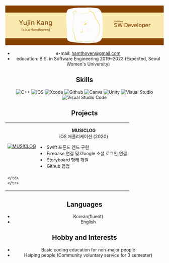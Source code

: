   <div align="center">

![](https://github.com/Hamthoven/Resume/blob/main/images/BannerEnglish.png)
  
<!-- ![](https://cdn.jsdelivr.net/npm/simple-icons@v6/icons/github.svg | width=100)-->
  
  - e-mail:  hamthoven@gmail.com
  - education: B.S. in Software Engineering 2019~2023 (Expected, Seoul Women's University)
  
## Skills
  
<img alt="C++" src ="https://img.shields.io/badge/C++-00599C.svg?&style=for-the-badge&logo=cplusplus&logoColor=white">
<img alt="iOS" src ="https://img.shields.io/badge/iOS-000000.svg?&style=for-the-badge&logo=ios&logoColor=white">
<img alt="Xcode" src ="https://img.shields.io/badge/Xcode-147EFB.svg?&style=for-the-badge&logo=Xcode&logoColor=white">
<img alt="Github" src ="https://img.shields.io/badge/Github-181717.svg?&style=for-the-badge&logo=github">
<img alt="Canva" src ="https://img.shields.io/badge/Canva-00C4CC.svg?&style=for-the-badge&logo=Canva&logoColor=white">  
<img alt="Unity" src ="https://img.shields.io/badge/Unity-000000.svg?&style=for-the-badge&logo=unity&logoColor=white">  
<img alt="Visual Studio" src ="https://img.shields.io/badge/Visual Studio-5C2D91.svg?&style=for-the-badge&logo=visualstudio">
<img alt="Visual Studio Code" src ="https://img.shields.io/badge/Visual Studio Code-007ACC.svg?&style=for-the-badge&logo=visualstudiocode">
  
<!-- 
  
### Languages
  
#### ⭐⭐⭐⭐⭐

<img alt="C++" src ="https://img.shields.io/badge/C++-00599C.svg?&style=for-the-badge&logo=cplusplus&logoColor=white"> <img alt="Swift" src ="https://img.shields.io/badge/Swift-F05138.svg?&style=for-the-badge&logo=swift&logoColor=white">
<img alt="Python" src ="https://img.shields.io/badge/Python-007ACC.svg?&style=for-the-badge&logo=python&logoColor=white">
<img alt="C#" src ="https://img.shields.io/badge/C Sharp-239120.svg?&style=for-the-badge&logo=CSharp&logoColor=white">

#### ⭐⭐⭐
<img alt="HTML" src ="https://img.shields.io/badge/HTML-E34F26.svg?&style=for-the-badge&logo=html5&logoColor=white"> <img alt="JSON" src ="https://img.shields.io/badge/JSON-000000.svg?&style=for-the-badge&logo=JSON&logoColor=white">
<img alt="Java" src ="https://img.shields.io/badge/Java-007396.svg?&style=for-the-badge&logo=java&logoColor=white">

### Tools

#### ⭐⭐⭐⭐⭐

<img alt="Visual Studio" src ="https://img.shields.io/badge/Visual Studio-5C2D91.svg?&style=for-the-badge&logo=visualstudio"> <img alt="Visual Studio Code" src ="https://img.shields.io/badge/Visual Studio Code-007ACC.svg?&style=for-the-badge&logo=visualstudiocode">
<img alt="Xcode" src ="https://img.shields.io/badge/Xcode-147EFB.svg?&style=for-the-badge&logo=Xcode&logoColor=white">
<img alt="Android Studio" src ="https://img.shields.io/badge/Android Studio-3DDC84.svg?&style=for-the-badge&logo=androidstudio&logoColor=white">
<img alt="Github" src ="https://img.shields.io/badge/Github-181717.svg?&style=for-the-badge&logo=github">
<img alt="Insomnia" src ="https://img.shields.io/badge/Insomnia-5849BE.svg?&style=for-the-badge&logo=insomnia">
<img alt="Alamofire" src ="https://img.shields.io/badge/Alamofire-e04c2b.svg?&style=for-the-badge">
<img alt="Cocoapods" src ="https://img.shields.io/badge/Cocoapods-EE3322.svg?&style=for-the-badge&logo=cocoapods&logoColor=white">
<img alt="Jupyter Notebook" src ="https://img.shields.io/badge/Jupyter Notebook-F37626.svg?&style=for-the-badge&logo=jupyter&logoColor=white">
<img alt="Unity" src ="https://img.shields.io/badge/Unity-000000.svg?&style=for-the-badge&logo=unity&logoColor=white">


<img alt="Canva" src ="https://img.shields.io/badge/Canva-00C4CC.svg?&style=for-the-badge&logo=Canva&logoColor=white"> <img alt="Davinchi Resolve" src ="https://img.shields.io/badge/Davinchi Resolve-333333.svg?&style=for-the-badge">
<img alt="OneNote" src ="https://img.shields.io/badge/OneNote-7719AA.svg?&style=for-the-badge&logo=microsoftonenote&logoColor=white">
<img alt="PowerPoint" src ="https://img.shields.io/badge/PowerPoint-B7472A.svg?&style=for-the-badge&logo=microsoftpowerpoint&logoColor=white">
<img alt="Word" src ="https://img.shields.io/badge/Word-2B579A.svg?&style=for-the-badge&logo=microsoftword&logoColor=white">

#### ⭐⭐⭐
<img alt="Tensorflow" src ="https://img.shields.io/badge/Tensorflow-FF6F00.svg?&style=for-the-badge&logo=tensorflow&logoColor=white"> <img alt="Firebase" src ="https://img.shields.io/badge/Firebase-FFCA28.svg?&style=for-the-badge&logo=firebase&logoColor=white">
<img alt="Google Analytics" src ="https://img.shields.io/badge/Google Analytics-E37400.svg?&style=for-the-badge&logo=googleanalytics&logoColor=white">
<img alt="OpenCV" src ="https://img.shields.io/badge/OpenCV-5C3EE8.svg?&style=for-the-badge&logo=opencv&logoColor=white">
<img alt="Eclipse IDE" src ="https://img.shields.io/badge/Eclipse IDE-2C2255.svg?&style=for-the-badge&logo=eclipseide&logoColor=white">
<img alt="Rainmeter" src ="https://img.shields.io/badge/Rainmeter-19519B.svg?&style=for-the-badge&logo=rainmeter&logoColor=white">
<img alt="Wordpress" src ="https://img.shields.io/badge/Wordpress-21759B.svg?&style=for-the-badge&logo=wordpress&logoColor=white">
<img alt="Jekyll" src ="https://img.shields.io/badge/Jekyll-CC0000.svg?&style=for-the-badge&logo=jekyll&logoColor=white">
<img alt="Photoshop" src ="https://img.shields.io/badge/Adobe Ps-31A8FF.svg?&style=for-the-badge&logo=adobephotoshop&logoColor=white">

#### ⭐ (I Used Before, Can Learn Fast)
<img alt="Filezilla" src ="https://img.shields.io/badge/Filezilla-BF0000.svg?&style=for-the-badge&logo=filezilla&logoColor=white"> <img alt="Illustrator" src ="https://img.shields.io/badge/Adobe Ai-FF9A00.svg?&style=for-the-badge&logo=adobeillustrator&logoColor=white">
<img alt="Xd" src ="https://img.shields.io/badge/Adobe Xd-FF61F6.svg?&style=for-the-badge&logo=adobexd&logoColor=white">
  
-->
  
## Projects

  <table>
  <tr><td>
    
  [![MUSICLOG](https://github-readme-stats.vercel.app/api/pin/?username=SWU-GURU2-TEAM2&repo=MUSICLOG&theme=gruvbox_light)](https://github.com/SWU-GURU2-TEAM2/MUSICLOG)
    </td>
    <td>
      <p align="center">
      <strong> MUSICLOG </strong>   
      iOS 애플리케이션 (2020) 
      </p>
      <li /> Swift 프론드 엔드 구현
      <li /> Firebase 연결 및 Google 소셜 로그인 연결 
      <li /> Storyboard 형태 개발
      <li /> Github 협업
    </td>
    </tr><tr>
      <td>
        
    </td>
    </tr>
  </table>

  
## Languages
  
  - Korean(fluent)
  - English
  
## Hobby and Interests
  
  - Basic coding education for non-major people
  - Helping people (Community voluntary service for 3 semester)
  
  </div>
